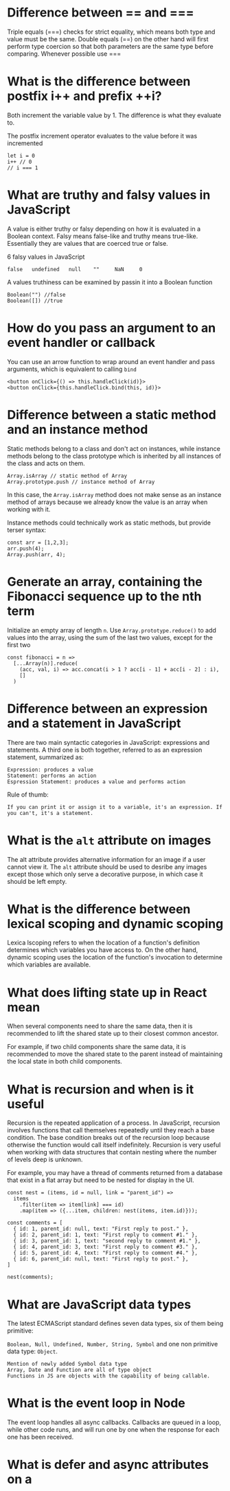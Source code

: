 # Difference between == and ===
  Triple equals (===) checks for strict equality, which means both type and value must be the same. Double equals (==) on the other hand will first perform type coercion so that both parameters are the same type before comparing. Whenever possible use ===

# What is the difference between postfix i++ and prefix ++i?
  Both increment the variable value by 1. The difference is what they evaluate to. 

  The postfix increment operator evaluates to the value before it was incremented

    let i = 0
    i++ // 0
    // i === 1

# What are truthy and falsy values in JavaScript
  A value is either truthy or falsy depending on how it is evaluated in a Boolean context. Falsy means false-like and truthy means true-like. Essentially they are values that are coerced true or false.

  6 falsy values in JavaScript
    
    false   undefined   null    ""     NaN     0

  A values truthiness can be examined by passin it into a Boolean function

    Boolean("") //false
    Boolean([]) //true

# How do you pass an argument to an event handler or callback
  You can use an arrow function to wrap around an event handler and pass arguments, which is equivalent to calling `bind`

    <button onClick={() => this.handleClick(id)}>
    <button onClick={this.handleClick.bind(this, id)}>

# Difference between a static method and an instance method
  Static methods belong to a class and don't act on instances, while instance methods belong to the class prototype which is inherited by all instances of the class and acts on them.

    Array.isArray // static method of Array
    Array.prototype.push // instance method of Array

  In this case, the `Array.isArray` method does not make sense as an instance method of arrays because we already know the value is an array when working with it.

  Instance methods could technically work as static methods, but provide terser syntax:

    const arr = [1,2,3];
    arr.push(4);
    Array.push(arr, 4);

# Generate an array, containing the Fibonacci sequence up to the nth term
  Initialize an empty array of length `n`. Use `Array.prototype.reduce()` to add values into the array, using the sum of the last two values, except for the first two

    const fibonacci = n =>
      [...Array(n)].reduce(
        (acc, val, i) => acc.concat(i > 1 ? acc[i - 1] + acc[i - 2] : i),
        []
      )

# Difference between an expression and a statement in JavaScript
  There are two main syntactic categories in JavaScript: expressions and statements. A third one is both together, referred to as an expression statement, summarized as:

    Expression: produces a value
    Statement: performs an action
    Espression Statement: produces a value and performs action

  Rule of thumb: 
  
  `If you can print it or assign it to a variable, it's an expression. If you can't, it's a statement.`

# What is the `alt` attribute on images
  The alt attribute provides alternative information for an image if a user cannot view it. The `alt` attribute should be used to desribe any images except those which only serve a decorative purpose, in which case it should be left empty.

# What is the difference between lexical scoping and dynamic scoping
  Lexica lscoping refers to when the location of a function's definition determines which variables you have access to. On the other hand, dynamic scoping uses the location of the function's invocation to determine which variables are available.

# What does lifting state up in React mean
  When several components need to share the same data, then it is recommended to lift the shared state up to their closest common ancestor. 

  For example, if two child components share the same data, it is recommended to move the shared state to the parent instead of maintaining the local state in both child components.

# What is recursion and when is it useful
  Recursion is the repeated application of a process. In JavaScript, recursion involves functions that call themselves repeatedly until they reach a base condition. The base condition breaks out of the recursion loop because otherwise the function would call itself indefinitely. Recursion is very useful when working with data structures that contain nesting where the number of levels deep is unknown.

  For example, you may have a thread of comments returned from a database that exist in a flat array but need to be nested for display in the UI.

    const nest = (items, id = null, link = "parent_id") =>
      items
        .filter(item => item[link] === id)
        .map(item => ({...item, children: nest(items, item.id)}));

    const comments = [
      { id: 1, parent_id: null, text: "First reply to post." },
      { id: 2, parent_id: 1, text: "First reply to comment #1." },
      { id: 3, parent_id: 1, text: "second reply to comment #1." },
      { id: 4, parent_id: 3, text: "First reply to comment #3." },
      { id: 5, parent_id: 4, text: "First reply to comment #4." },
      { id: 6, parent_id: null, text: "First reply to post." },
    ]

    nest(comments);

# What are JavaScript data types
  The latest ECMAScript standard defines seven data types, six of them being primitive: 
  
  `Boolean, Null, Undefined, Number, String, Symbol` and one non primitive data type: `Object`.

    Mention of newly added Symbol data type
    Array, Date and Function are all of type object
    Functions in JS are objects with the capability of being callable.

# What is the event loop in Node
  The event loop handles all async callbacks. Callbacks are queued in a loop, while other code runs, and will run one by one when the response for each one has been received.

# What is defer and async attributes on a <script> tag
  If neither attribute is present, the script is downloaded and executed synchronously, and will halt parsing of the document until it has finished executing. 

  The `defer` attribute downloads the script while the document is still parsing but waits until the document has finished parsing before executing it.

  `async` attribute downloads the script during parsing the document but will pause the parser to execute the script before it has fully finished parsing. `async` scripts will not necessarily execute in order.